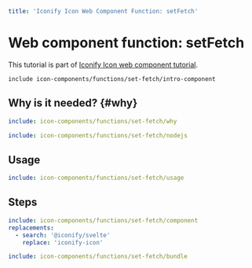 ```yaml
title: 'Iconify Icon Web Component Function: setFetch'
```

# Web component function: setFetch

This tutorial is part of [Iconify Icon web component tutorial](./index.md#functions).

`include icon-components/functions/set-fetch/intro-component`

## Why is it needed? {#why}

```yaml
include: icon-components/functions/set-fetch/why
```

```yaml
include: icon-components/functions/set-fetch/nodejs
```

## Usage

```yaml
include: icon-components/functions/set-fetch/usage
```

## Steps

```yaml
include: icon-components/functions/set-fetch/component
replacements:
  - search: '@iconify/svelte'
    replace: 'iconify-icon'
```

```yaml
include: icon-components/functions/set-fetch/bundle
```
